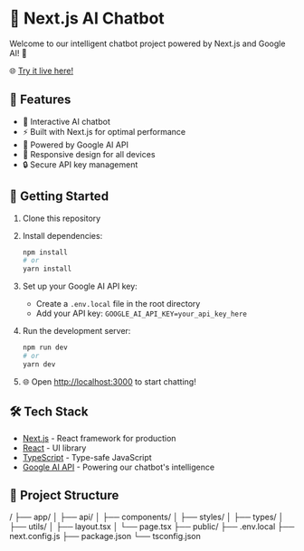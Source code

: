 # 🤖 Next.js AI Chatbot

Welcome to our intelligent chatbot project powered by Next.js and Google AI! 🎉

🌐 [Try it live here!](https://botify-hfe2htbjc-kiran-gadhavis-projects.vercel.app/)

## 🌟 Features

- 💬 Interactive AI chatbot
- ⚡ Built with Next.js for optimal performance
- 🧠 Powered by Google AI API
- 📱 Responsive design for all devices
- 🔒 Secure API key management

## 🏁 Getting Started

1. Clone this repository
2. Install dependencies:
   ```bash
   npm install
   # or
   yarn install
   ```
3. Set up your Google AI API key:

   - Create a `.env.local` file in the root directory
   - Add your API key: `GOOGLE_AI_API_KEY=your_api_key_here`

4. Run the development server:

   ```bash
   npm run dev
   # or
   yarn dev
   ```

5. 🌐 Open [http://localhost:3000](http://localhost:3000) to start chatting!

## 🛠️ Tech Stack

- [Next.js](https://nextjs.org/) - React framework for production
- [React](https://reactjs.org/) - UI library
- [TypeScript](https://www.typescriptlang.org/) - Type-safe JavaScript
- [Google AI API](https://ai.google.dev/) - Powering our chatbot's intelligence

## 📂 Project Structure

/
├── app/
│ ├── api/
│ ├── components/
│ ├── styles/
│ ├── types/
│ ├── utils/
│ ├── layout.tsx
│ └── page.tsx
├── public/
├── .env.local
├── next.config.js
├── package.json
└── tsconfig.json
